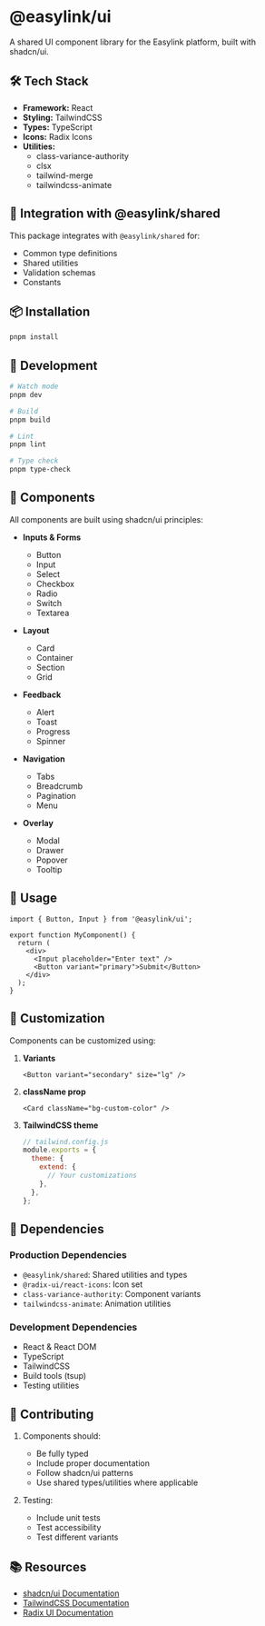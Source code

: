 # @easylink/ui

A shared UI component library for the Easylink platform, built with shadcn/ui.

## 🛠 Tech Stack

- **Framework:** React
- **Styling:** TailwindCSS
- **Types:** TypeScript
- **Icons:** Radix Icons
- **Utilities:**
  - class-variance-authority
  - clsx
  - tailwind-merge
  - tailwindcss-animate

## 🔄 Integration with @easylink/shared

This package integrates with `@easylink/shared` for:

- Common type definitions
- Shared utilities
- Validation schemas
- Constants

## 📦 Installation

```bash
pnpm install
```

## 🚀 Development

```bash
# Watch mode
pnpm dev

# Build
pnpm build

# Lint
pnpm lint

# Type check
pnpm type-check
```

## 🧱 Components

All components are built using shadcn/ui principles:

- **Inputs & Forms**

  - Button
  - Input
  - Select
  - Checkbox
  - Radio
  - Switch
  - Textarea

- **Layout**

  - Card
  - Container
  - Section
  - Grid

- **Feedback**

  - Alert
  - Toast
  - Progress
  - Spinner

- **Navigation**

  - Tabs
  - Breadcrumb
  - Pagination
  - Menu

- **Overlay**
  - Modal
  - Drawer
  - Popover
  - Tooltip

## 📝 Usage

```tsx
import { Button, Input } from '@easylink/ui';

export function MyComponent() {
  return (
    <div>
      <Input placeholder="Enter text" />
      <Button variant="primary">Submit</Button>
    </div>
  );
}
```

## 🎨 Customization

Components can be customized using:

1. **Variants**

   ```tsx
   <Button variant="secondary" size="lg" />
   ```

2. **className prop**

   ```tsx
   <Card className="bg-custom-color" />
   ```

3. **TailwindCSS theme**
   ```js
   // tailwind.config.js
   module.exports = {
     theme: {
       extend: {
         // Your customizations
       },
     },
   };
   ```

## 🔗 Dependencies

### Production Dependencies

- `@easylink/shared`: Shared utilities and types
- `@radix-ui/react-icons`: Icon set
- `class-variance-authority`: Component variants
- `tailwindcss-animate`: Animation utilities

### Development Dependencies

- React & React DOM
- TypeScript
- TailwindCSS
- Build tools (tsup)
- Testing utilities

## 🤝 Contributing

1. Components should:

   - Be fully typed
   - Include proper documentation
   - Follow shadcn/ui patterns
   - Use shared types/utilities where applicable

2. Testing:
   - Include unit tests
   - Test accessibility
   - Test different variants

## 📚 Resources

- [shadcn/ui Documentation](https://ui.shadcn.com)
- [TailwindCSS Documentation](https://tailwindcss.com)
- [Radix UI Documentation](https://www.radix-ui.com)
